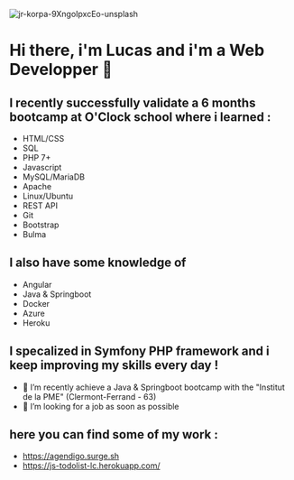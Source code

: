 ![jr-korpa-9XngoIpxcEo-unsplash](https://user-images.githubusercontent.com/70516001/111295014-34b6da80-864b-11eb-988b-11816494f564.jpg)
# Hi there, i'm Lucas and i'm a Web Developper 👋

## I recently successfully validate a 6 months bootcamp at O'Clock school where i learned :

- HTML/CSS
- SQL
- PHP 7+
- Javascript
- MySQL/MariaDB
- Apache
- Linux/Ubuntu
- REST API
- Git
- Bootstrap
- Bulma

## I also have some knowledge of

- Angular
- Java & Springboot
- Docker
- Azure
- Heroku

## I specalized in Symfony PHP framework and i keep improving my skills every day !

- 🔭 I’m recently achieve a Java & Springboot bootcamp with the "Institut de la PME" (Clermont-Ferrand - 63)
- 👯 I’m looking for a job as soon as possible 

## here you can find some of my work :

* https://agendigo.surge.sh
* https://js-todolist-lc.herokuapp.com/


<!--
**LucasCRENAIS/LucasCRENAIS** is a ✨ _special_ ✨ repository because its `README.md` (this file) appears on your GitHub profile.



